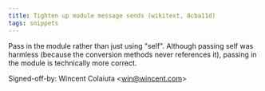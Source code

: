 ```yaml
---
title: Tighten up module message sends (wikitext, 8cba11d)
tags: snippets
---
```


Pass in the module rather than just using "self". Although passing self was harmless (because the conversion methods never references it), passing in the module is technically more correct.

Signed-off-by: Wincent Colaiuta &lt;win@wincent.com&gt;

